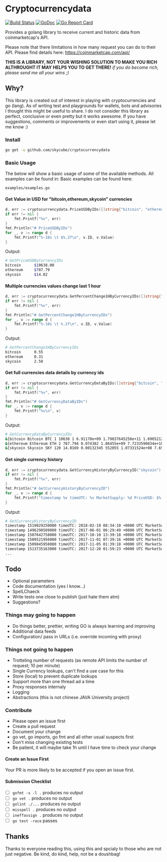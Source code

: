 # Cryptocurrencydata
[![Build Status](https://travis-ci.org/skycube/cryptocurrencydata.svg?branch=master)](https://travis-ci.org/skycube/cryptocurrencydata)
[![GoDoc](https://godoc.org/github.com/skycube/cryptocurrencydata?status.svg)](https://godoc.org/github.com/skycube/cryptocurrencydata)
[![Go Report Card](https://goreportcard.com/badge/github.com/skycube/cryptocurrencydata)](https://goreportcard.com/report/github.com/skycube/cryptocurrencydata)

Provides a golang library to receive current and historic data 
from coinmarketcap's API.

Please note that there limitations in how many request you can do
to their API. Please find details here: https://coinmarketcap.com/api/

**THIS IS A LIBRARY, NOT YOUR WISHING SOLUTION TO MAKE YOU RICH ALTHROUGHT IT MAY HELPS YOU TO GET THERE!**
_if you do become rich, please send me all your wins ;)_

## Why?
This library is created out of interest in playing with cryptocurrencies and
go (lang). As of writing test and playgrounds for wallets, bots and advisories
I thought this might be useful to share.
I do not consider this library as perfect, conclusive or even pretty but it works awesome.
If you have suggestions, comments or improvements or even start using it, please let me know :)

### Install
```bash
go get -u github.com/skycube/cryptocurrencydata
```

### Basic Usage

The below will show a basic usage of some of the available methods.
All examples can be found in:
Basic examples can be found here:
 
```examples/examples.go```

#### Get Value in USD for "bitcoin,ethereum,skycoin" currencies
```go
d, err := cryptocurrencydata.PriceUSDByIDs([]string{"bitcoin", "ethereum", "skycoin"})
if err != nil {
    fmt.Printf("%v", err)
}
fmt.Println("# PriceUSDByIDs")
for _, v := range d {
    fmt.Printf("%-10s \t $%.2f\n", v.ID, v.Value)
}
```
Output:
```bash
# GetPriceUSDByCurrencyIDs
bitcoin    	 $10638.00
ethereum   	 $787.79
skycoin    	 $14.02
```

#### Multiple currencies values change last 1 hour
```go
d, err := cryptocurrencydata.GetPercentChange1HByCurrencyIDs([]string{"bitcoin", "ethereum", "skycoin"})
if err != nil {
    fmt.Printf("%v", err)
}
fmt.Println("# GetPercentChange1HByCurrencyIDs")
for _, v := range d {
    fmt.Printf("%-10s \t %.2f\n", v.ID, v.Value)
}
```
Output:
```bash
# GetPercentChange1HByCurrencyIDs
bitcoin    	 0.55
ethereum   	 0.31
skycoin    	 2.50
```

#### Get full currencies data details by currency ids
```go
d, err := cryptocurrencydata.GetCurrencyDataByIDs([]string{"bitcoin", "ethereum", "skycoin"})
if err != nil {
    fmt.Printf("%v", err)
}
fmt.Println("# GetCurrencyDataByIDs")
for _, v := range d {
    fmt.Printf("%v\n", v)
}
```
Output:
```bash
# GetCurrencyDataByCurrencyIDs
&{bitcoin Bitcoin BTC 1 10638 1 6.91178e+09 1.79837645256e+11 1.6905212e+07 1.6905212e+07 2.1e+07 0.55 -3.61 -0.32 2018-03-07 11:39:26 +0000 UTC}
&{ethereum Ethereum ETH 2 787.794 0.074382 1.86455e+09 7.7233590834e+10 9.80378e+07 9.80378e+07 0 0.31 -5.76 -9.69 2018-03-07 11:39:12 +0000 UTC}
&{skycoin Skycoin SKY 120 14.0169 0.00132345 552055 1.07331524e+08 7.657294e+06 2.5e+07 1e+08 2.5 -5.5 -16.3 2018-03-07 11:39:10 +0000 UTC}
```

#### Get single currency history
```go
d, err := cryptocurrencydata.GetCurrencyHistoryByCurrencyID("skycoin")
if err != nil {
    fmt.Printf("%v", err)
}
fmt.Println("# GetCurrencyHistoryByCurrencyID")
for _, v := range d {
    fmt.Printf("timestamp %v timeUTC: %v MarketSupply: %d PriceUSD: $%.2f PriceBTC: $%.2f VolUSD: $%d\n", v.Timestamp, v.TimeUTC, v.MarketSupply, v.PriceUSD, v.PriceBTC, v.VolUSD)
}
```
Output:
```bash
# GetCurrencyHistoryByCurrencyID
timestamp 1519029250000 timeUTC: 2018-02-19 08:34:10 +0000 UTC MarketSupply: 147280561 PriceUSD: $19.76 PriceBTC: $0.00 VolUSD: $670990
timestamp 1496298589000 timeUTC: 2017-06-01 06:29:49 +0000 UTC MarketSupply: 8866853 PriceUSD: $1.63 PriceBTC: $0.00 VolUSD: $73770
timestamp 1507642758000 timeUTC: 2017-10-10 13:39:18 +0000 UTC MarketSupply: 17325056 PriceUSD: $2.92 PriceBTC: $0.00 VolUSD: $9757
timestamp 1509521956000 timeUTC: 2017-11-01 07:39:16 +0000 UTC MarketSupply: 24330265 PriceUSD: $4.10 PriceBTC: $0.00 VolUSD: $33590
timestamp 1509845958000 timeUTC: 2017-11-05 01:39:18 +0000 UTC MarketSupply: 24284342 PriceUSD: $4.09 PriceBTC: $0.00 VolUSD: $13874
timestamp 1513735163000 timeUTC: 2017-12-20 01:59:23 +0000 UTC MarketSupply: 107126489 PriceUSD: $16.92 PriceBTC: $0.00 VolUSD: $320845
...
```

## Todo
* Optional parameters
* Code documentation (yes I know...)
* SpelLChaeck
* Write tests one close to publish (just hate them atm)
* Suggestions?

### Things may going to happen
* Do things better, prettier, writing GO is always learning and improving
* Additional data feeds
* Configuration/ pass in URLs (i.e. override incoming with proxy)

### Things not going to happen
* Trotteling number of requests
(as remote API limits the number of request;  10 per minute)
* Single Currency lookups, can't find a use case for this
* Store (local) to prevent duplicate lookups
* Support more than one thread ad a time
* Proxy responses internaly
* Logging
* Abstractions (this is not chinese JAVA University project)

### Contribute
* Please open an issue first
* Create a pull request
* Document your change
* go vet, go imports, go fmt and all other usual suspects first
* Don't miss changing existing tests
* Be patient, it will maybe take 1h until I have time to check your change

#### Create an Issue First

Your PR is more likely to be accepted if you open an issue first.

#### Submission Checklist

- [ ] `gofmt -s -l .` produces no output
- [ ] `go vet .` produces no output
- [ ] `golint ./...` produces no output
- [ ] `misspell .` produces no output
- [ ] `ineffassign .` produces no output
- [ ] `go test -race` passes

## Thanks
Thanks to everyone reading this, using this and spcialy to those who are 
not just negative.
Be kind, do kind, help, not be a doushbag!